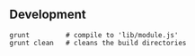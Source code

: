 ## Development

    grunt         # compile to 'lib/module.js'
    grunt clean   # cleans the build directories